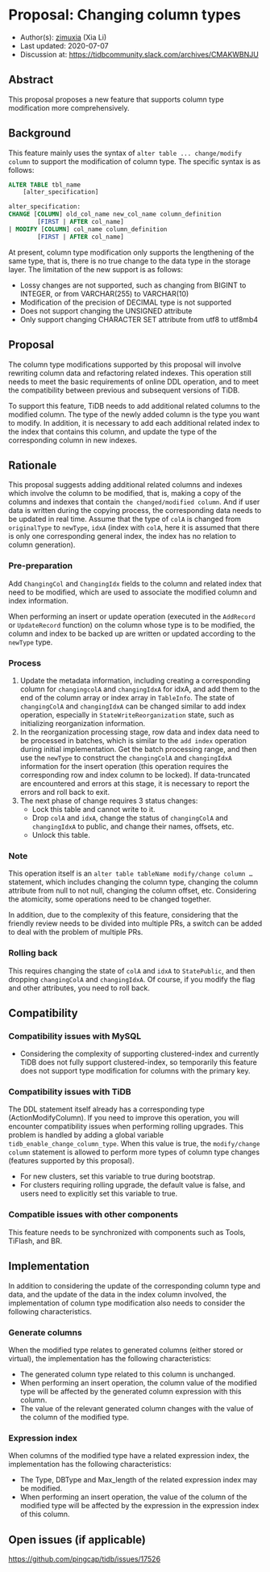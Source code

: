 # Proposal: Changing column types

- Author(s):     [zimuxia](https://github.com/zimulala) (Xia Li)
- Last updated:  2020-07-07
- Discussion at: https://tidbcommunity.slack.com/archives/CMAKWBNJU

## Abstract

This proposal proposes a new feature that supports column type modification more comprehensively.

## Background

This feature mainly uses the syntax of `alter table ... change/modify column` to support the modification of column type. The specific syntax is as follows:

```sql
ALTER TABLE tbl_name
    [alter_specification]

alter_specification:
CHANGE [COLUMN] old_col_name new_col_name column_definition
        [FIRST | AFTER col_name]
| MODIFY [COLUMN] col_name column_definition
        [FIRST | AFTER col_name]
```

At present, column type modification only supports the lengthening of the same type, that is, there is no true change to the data type in the storage layer. The limitation of the new support is as follows:
* Lossy changes are not supported, such as changing from BIGINT to INTEGER, or from VARCHAR(255) to VARCHAR(10)
* Modification of the precision of DECIMAL type is not supported
* Does not support changing the UNSIGNED attribute
* Only support changing CHARACTER SET attribute from utf8 to utf8mb4

## Proposal

The column type modifications supported by this proposal will involve rewriting column data and refactoring related indexes. This operation still needs to meet the basic requirements of online DDL operation, and to meet the compatibility between previous and subsequent versions of TiDB.

To support this feature, TiDB needs to add additional related columns to the modified column. The type of the newly added column is the type you want to modify. In addition, it is necessary to add each additional related index to the index that contains this column, and update the type of the corresponding column in new indexes.

## Rationale

This proposal suggests adding additional related columns and indexes which involve the column to be modified, that is, making a copy of the columns and indexes that contain `the changed/modified column`. And if user data is written during the copying process, the corresponding data needs to be updated in real time. Assume that the type of `colA` is changed from `originalType` to `newType`, `idxA` (index with `colA`, here it is assumed that there is only one corresponding general index, the index has no relation to column generation).

### Pre-preparation

Add `ChangingCol` and `ChangingIdx` fields to the column and related index that need to be modified, which are used to associate the modified column and index information.

When performing an insert or update operation (executed in the `AddRecord` or `UpdateRecord` function) on the column whose type is to be modified, the column and index to be backed up are written or updated according to the `newType` type.

### Process

1. Update the metadata information, including creating a corresponding column for `changingcolA` and `changingIdxA` for idxA, and add them to the end of the column array or index array in `TableInfo`. The state of `changingColA` and `changingIdxA` can be changed similar to add index operation, especially in `StateWriteReorganization` state, such as initializing reorganization information.
2. In the reorganization processing stage, row data and index data need to be processed in batches, which is similar to the `add index` operation during initial implementation. Get the batch processing range, and then use the `newType` to construct the `changingColA` and `changingIdxA` information for the insert operation (this operation requires the corresponding row and index column to be locked). If data-truncated are encountered and errors at this stage, it is necessary to report the errors and roll back to exit.
3. The next phase of change requires 3 status changes:
    * Lock this table and cannot write to it.
    * Drop `colA` and `idxA`, change the status of `changingColA` and `changingIdxA` to public, and change their names, offsets, etc.
    * Unlock this table.

### Note

This operation itself is an `alter table tableName modify/change column …` statement, which includes changing the column type, changing the column attribute from null to not null, changing the column offset, etc. Considering the atomicity, some operations need to be changed together.

In addition, due to the complexity of this feature, considering that the friendly review needs to be divided into multiple PRs, a switch can be added to deal with the problem of multiple PRs.

### Rolling back

This requires changing the state of `colA` and `idxA` to `StatePublic`, and then dropping `changingColA` and `changingIdxA`. Of course, if you modify the flag and other attributes, you need to roll back.

## Compatibility

### Compatibility issues with MySQL

* Considering the complexity of supporting clustered-index and currently TiDB does not fully support clustered-index, so temporarily this feature does not support type modification for columns with the primary key.

### Compatibility issues with TiDB

The DDL statement itself already has a corresponding type (ActionModifyColumn). If you need to improve this operation, you will encounter compatibility issues when performing rolling upgrades. This problem is handled by adding a global variable `tidb_enable_change_column_type`. When this value is true, the `modify/change column` statement is allowed to perform more types of column type changes (features supported by this proposal).

* For new clusters, set this variable to true during bootstrap.
* For clusters requiring rolling upgrade, the default value is false, and users need to explicitly set this variable to true.

### Compatible issues with other components

This feature needs to be synchronized with components such as Tools, TiFlash, and BR.

## Implementation

In addition to considering the update of the corresponding column type and data, and the update of the data in the index column involved, the implementation of column type modification also needs to consider the following characteristics.

### Generate columns

When the modified type relates to generated columns (either stored or virtual), the implementation has the following characteristics:

* The generated column type related to this column is unchanged.
* When performing an insert operation, the column value of the modified type will be affected by the generated column expression with this column. 
* The value of the relevant generated column changes with the value of the column of the modified type.

### Expression index

When columns of the modified type have a related expression index, the implementation has the following characteristics:

* The Type, DBType and Max_length of the related expression index may be modified.
* When performing an insert operation, the value of the column of the modified type will be affected by the expression in the expression index of this column.

## Open issues (if applicable)

https://github.com/pingcap/tidb/issues/17526
